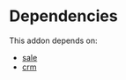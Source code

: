 # Dependencies

This addon depends on:

- [sale](https://github.com/bringout/oca-ocb-sale/tree/9c47621e05c4317db98aaea61473df9add3d66b6/odoo-bringout-oca-ocb-sale)
- [crm](https://github.com/bringout/oca-ocb-crm/tree/9b4df87a26662c89ca692775d92d602f8d4e2c6b/odoo-bringout-oca-ocb-crm)
